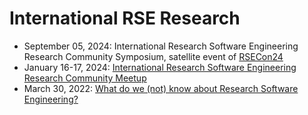 # International RSE Research
- September 05, 2024: International Research Software Engineering Research Community Symposium, satellite event of [RSECon24](https://rsecon24.society-rse.org/)
- January 16-17, 2024: [International Research Software Engineering Research Community Meetup](https://fg-rse.gi.de/veranstaltung/international-research-software-engineering-research-community-meetup)
- March 30, 2022: [What do we (not) know about Research Software Engineering?](https://github.com/NLeSC/RSE-research)
